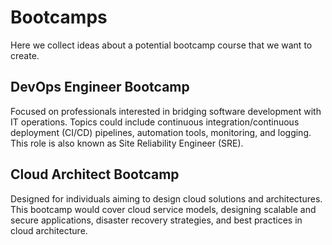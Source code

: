 # Bootcamps

Here we collect ideas about a potential bootcamp course that we want to create.

## DevOps Engineer Bootcamp

Focused on professionals interested in bridging software development with IT operations. Topics could include continuous integration/continuous deployment (CI/CD) pipelines, automation tools, monitoring, and logging. This role is also known as Site Reliability Engineer (SRE). 

## Cloud Architect Bootcamp

Designed for individuals aiming to design cloud solutions and architectures. This bootcamp would cover cloud service models, designing scalable and secure applications, disaster recovery strategies, and best practices in cloud architecture.
